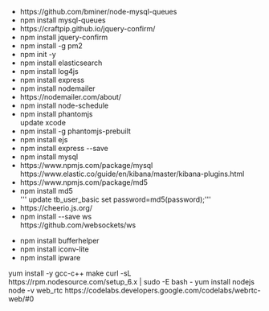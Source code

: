 <ul>

<li>https://github.com/bminer/node-mysql-queues</li>
<li>npm install mysql-queues</li>
<li>https://craftpip.github.io/jquery-confirm/</li>
<li>npm install jquery-confirm</li>
<li>npm install -g pm2 </li>
<li>npm init -y </li>
<li>npm install elasticsearch </li>
<li>npm install log4js </li>
<li>npm install express </li>
<li>npm install nodemailer  </li>
<li>https://nodemailer.com/about/  </li>
<li>npm install node-schedule   </li>
<li>npm install phantomjs   </li>
<span>update xcode</span>
<li>npm install -g phantomjs-prebuilt</li>

<li>npm install ejs  </li>
<li>npm install express --save  </li>
<li>npm install mysql  </li>
<li>https://www.npmjs.com/package/mysql  </li>
 	https://www.elastic.co/guide/en/kibana/master/kibana-plugins.html <br />
<li>https://www.npmjs.com/package/md5</li>
<li>npm install md5</li>
''' update tb_user_basic set password=md5(password);'''

<li>https://cheerio.js.org/ </li>
<li>npm install --save ws </li>
<span>https://github.com/websockets/ws</span>
</ul>
<ul>
<li>npm install bufferhelper</li>
<li>npm install iconv-lite</li>
<li>npm install ipware</li>
</ul>
<span>
yum install -y gcc-c++ make
curl -sL https://rpm.nodesource.com/setup_6.x | sudo -E bash -
yum install nodejs
node -v
</span>

<span>
web_rtc
https://codelabs.developers.google.com/codelabs/webrtc-web/#0
</span>